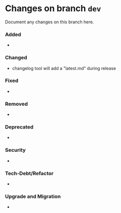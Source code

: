 # Changes on branch `dev`
Document any changes on this branch here.
### Added
- 

### Changed
- changelog tool will add a "latest.md" during release

### Fixed
- 

### Removed
- 

### Deprecated
- 

### Security
- 

### Tech-Debt/Refactor
- 

### Upgrade and Migration
- 
